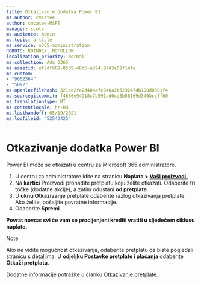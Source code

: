 ```yaml
---
title: Otkazivanje dodatka Power BI
ms.author: cmcatee
author: cmcatee-MSFT
manager: scotv
ms.audience: Admin
ms.topic: article
ms.service: o365-administration
ROBOTS: NOINDEX, NOFOLLOW
localization_priority: Normal
ms.collection: Adm_O365
ms.assetid: ef2df989-8539-48b5-a324-97d2e09f14fe
ms.custom:
- "9002564"
- "5092"
ms.openlocfilehash: 321ce2fa2d40aafc040a1b3232474b108d0501f4
ms.sourcegitcommit: f4866e94918c7b591ad0cd3b58169d340bcc7f00
ms.translationtype: MT
ms.contentlocale: hr-HR
ms.lasthandoff: 05/19/2021
ms.locfileid: "52543425"
---
```

# <a name="cancel-power-bi"></a>Otkazivanje dodatka Power BI

Power BI može se otkazati u centru za Microsoft 365 administratore.

1. U centru za administratore idite na stranicu **Naplata > [Vaši proizvodi.](https://go.microsoft.com/fwlink/p/?linkid=842054)**
2. Na **kartici** Proizvodi pronađite pretplatu koju želite otkazati. Odaberite tri točke (dodatne akcije), a zatim odustani **od pretplate**.
3. U **oknu Otkazivanje** pretplate odaberite razlog otkazivanja pretplate. Ako želite, pošaljite povratne informacije.
4. Odaberite **Spremi**.

**Povrat novca: svi će vam se procijenjeni krediti vratiti u sljedećem ciklusu naplate.**

> [!NOTE]
> Ako ne vidite mogućnost otkazivanja, odaberite pretplatu da biste pogledali stranicu s detaljima. U **odjeljku Postavke pretplate i plaćanja** odaberite **Otkaži pretplatu**.

Dodatne informacije potražite u članku [Otkazivanje pretplate](/microsoft-365/commerce/subscriptions/cancel-your-subscription).